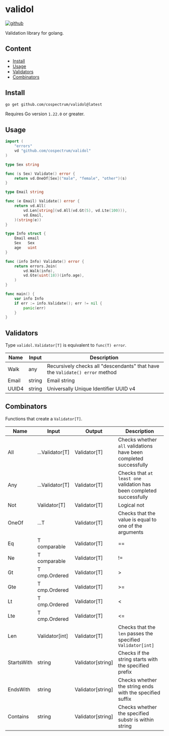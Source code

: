 # validol
[![github]](https://github.com/cospectrum/validol)

[github]: https://img.shields.io/badge/github-cospectrum/validol-8da0cb?logo=github

Validation library for golang.

## Content
- [Install](#install)
- [Usage](#usage)
- [Validators](#validators)
- [Combinators](#combinators)

## Install
```sh
go get github.com/cospectrum/validol@latest
```
Requires Go version `1.22.0` or greater.

## Usage
```go
import (
	"errors"
	vd "github.com/cospectrum/validol"
)

type Sex string

func (s Sex) Validate() error {
	return vd.OneOf[Sex]("male", "female", "other")(s)
}

type Email string

func (e Email) Validate() error {
	return vd.All(
		vd.Len[string](vd.All(vd.Gt(5), vd.Lte(100))),
		vd.Email,
	)(string(e))
}

type Info struct {
	Email email
	Sex   Sex
	age   uint
}

func (info Info) Validate() error {
	return errors.Join(
		vd.Walk(info),
		vd.Gte(uint(18))(info.age),
	)
}

func main() {
	var info Info
	if err := info.Validate(); err != nil {
		panic(err)
	}
}
```

## Validators
Type `validol.Validator[T]` is equivalent to `func(T) error`.

| Name | Input | Description | 
| - | - | - |
| Walk | any | Recursively checks all "descendants" that have the `Validate() error` method |
| Email | string | Email string |
| UUID4 | string | Universally Unique Identifier UUID v4 |

## Combinators
Functions that create a `Validator[T]`.

| Name | Input | Output | Description |
| - | - | - | - |
| All | ...Validator[T] | Validator[T] | Checks whether `all` validations have been completed successfully |
| Any | ...Validator[T] | Validator[T] | Checks that `at least one` validation has been completed successfully |
| Not | Validator[T] | Validator[T] | Logical not |
| OneOf | ...T | Validator[T] | Checks that the value is equal to one of the arguments | 
| Eq | T comparable | Validator[T] | == |
| Ne | T comparable | Validator[T] | != |
| Gt | T cmp.Ordered | Validator[T] | > |
| Gte | T cmp.Ordered | Validator[T] | >= |
| Lt | T cmp.Ordered | Validator[T] | < |
| Lte | T cmp.Ordered | Validator[T] | <= |
| Len | Validator[int] | Validator[T] | Checks that the `len` passes the specified `Validator[int]` |
| StartsWith | string | Validator[string] | Checks if the string starts with the specified prefix |
| EndsWith | string | Validator[string] | Checks whether the string ends with the specified suffix |
| Contains | string | Validator[string] | Checks whether the specified substr is within string |
